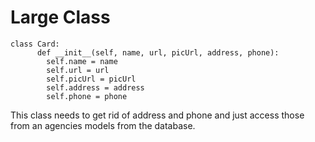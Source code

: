 # Large Class

```{programming language}
class Card:
      def __init__(self, name, url, picUrl, address, phone):
        self.name = name
        self.url = url
        self.picUrl = picUrl
        self.address = address
        self.phone = phone
```

This class needs to get rid of address and phone and just access those from an agencies models from the database.

